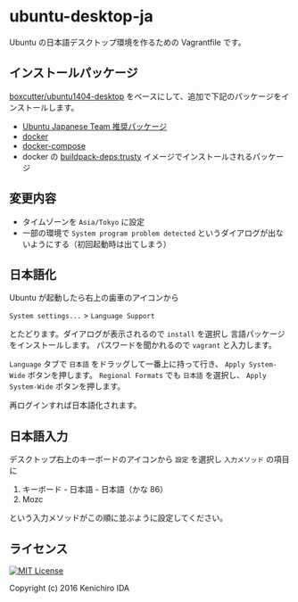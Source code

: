 # ubuntu-desktop-ja

Ubuntu の日本語デスクトップ環境を作るための Vagrantfile です。

## インストールパッケージ

[boxcutter/ubuntu1404-desktop](https://atlas.hashicorp.com/boxcutter/boxes/ubuntu1404-desktop) をベースにして、追加で下記のパッケージをインストールします。

* [Ubuntu Japanese Team 推奨パッケージ](https://www.ubuntulinux.jp/japanese)
* [docker](https://www.docker.com/)
* [docker-compose](https://docs.docker.com/compose/)
* docker の [buildpack-deps:trusty](https://hub.docker.com/_/buildpack-deps/) イメージでインストールされるパッケージ

## 変更内容

* タイムゾーンを `Asia/Tokyo` に設定
* 一部の環境で `System program problem detected` というダイアログが出ないようにする（初回起動時は出てしまう）

## 日本語化

Ubuntu が起動したら右上の歯車のアイコンから

`System settings...` > `Language Support`

とたどります。ダイアログが表示されるので `install` を選択し
言語パッケージをインストールします。
パスワードを聞かれるので `vagrant` と入力します。

`Language` タブで `日本語` をドラッグして一番上に持って行き、 `Apply System-Wide` ボタンを押します。
`Regional Formats` でも `日本語` を選択し、 `Apply System-Wide` ボタンを押します。

再ログインすれば日本語化されます。

## 日本語入力

デスクトップ右上のキーボードのアイコンから `設定` を選択し
`入力メソッド` の項目に

1. キーボード - 日本語 - 日本語（かな 86）
1. Mozc

という入力メソッドがこの順に並ぶように設定してください。

## ライセンス

[![MIT License](http://img.shields.io/badge/license-MIT-blue.svg?style=flat)](LICENSE)

Copyright (c) 2016 Kenichiro IDA
